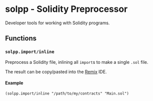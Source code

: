 # solpp - Solidity Preprocessor

Developer tools for working with Solidity programs.

## Functions

### `solpp.import/inline`

Preprocess a Solidity file, inlining all `import`s to make a single `.sol` file.

The result can be copy/pasted into the [Remix](https://remix.ethereum.org/#version=soljson-v0.4.19+commit.c4cbbb05.js) IDE.

#### Example
`(solpp.import/inline "/path/to/my/contracts" "Main.sol")`







